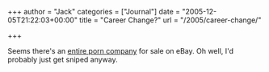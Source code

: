 +++
author = "Jack"
categories = ["Journal"]
date = "2005-12-05T21:22:03+00:00"
title = "Career Change?"
url = "/2005/career-change/"

+++

Seems there's an [entire porn company][1] for sale on eBay. Oh well, I'd probably just get sniped anyway.

 [1]: http://cgi.ebay.com/ENTIRE-PORN-COMPANY-FOR-SALE_W0QQitemZ7567775239QQcategoryZ11764QQrdZ1QQcmdZViewItem